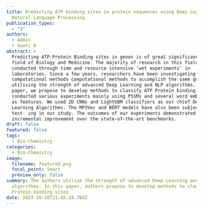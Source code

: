 ```yaml
---
title: Predicting ATP binding sites in protein sequences using Deep Learning and
  Natural Language Processing
publication_types:
  - "3"
authors:
  - admin
  - Swati A
abstract: >
  Predicting ATP-Protein Binding sites in genes is of great significance in the
  field of Biology and Medicine. The majority of research in this field has been
  conducted through time and resource intensive ’wet experiments’ in
  laboratories. Since a few years, researchers have been investigating
  computational methods computational methods to accomplish the same goals,
  utilising the strength of advanced Deep Learning and NLP algorithms. In this
  paper, we propose to develop methods to classify ATP Protein binding sites. We
  conducted various experiments mainly using PSSMs and several word embeddings
  as features. We used 2D CNNs and LightGBM classifiers as our chief Deep
  Learning Algorithms. The MP3Vec and BERT models have also been subjected to
  test- ing in our study. The outcomes of our experiments demonstrated
  incremental improvement over the state-of-the-art benchmarks.
draft: false
featured: false
tags:
  - Bio-Chemistry
categories:
  - Bio-Chemistry
image:
  filename: featured.png
  focal_point: Smart
  preview_only: false
summary: The authors utilise the strength of advanced Deep Learning and NLP
  algorithms. In this paper, authors propose to develop methods to classify ATP
  Protein binding sites
date: 2023-10-20T21:45:24.784Z
---
```

